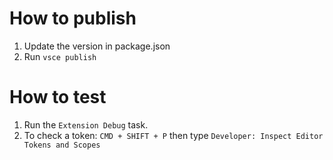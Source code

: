 # How to publish

1. Update the version in package.json
2. Run `vsce publish`

# How to test

1. Run the `Extension Debug` task.
2. To check a token: `CMD + SHIFT + P` then type `Developer: Inspect Editor Tokens and Scopes`
